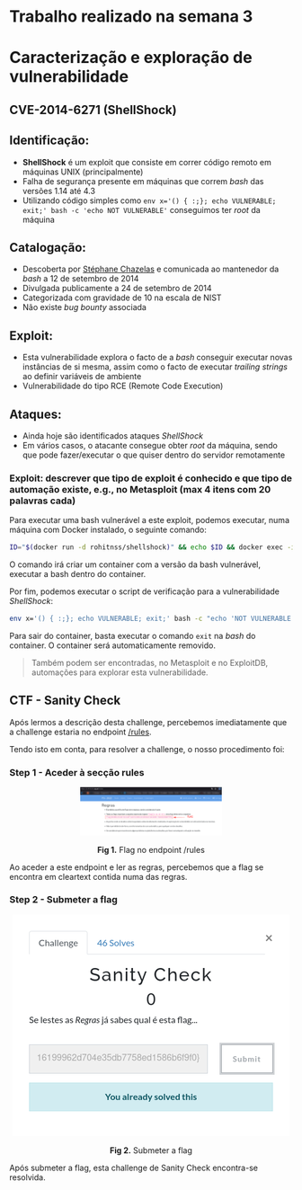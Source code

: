 # Trabalho realizado na semana 3

# Caracterização e exploração de vulnerabilidade
## CVE-2014-6271 (ShellShock)


## Identificação:

   - **ShellShock** é um exploit que consiste em correr código remoto em máquinas UNIX (principalmente)
   - Falha de segurança presente em máquinas que correm *bash* das versões 1.14 até 4.3
   - Utilizando código simples como `env x='() { :;}; echo VULNERABLE; exit;' bash -c 'echo NOT VULNERABLE'` conseguimos ter *root* da máquina

## Catalogação:

- Descoberta por [Stéphane Chazelas](https://unix.stackexchange.com/users/22565/st%c3%a9phane-chazelas) e comunicada ao mantenedor da *bash* a 12 de setembro de 2014
- Divulgada publicamente a 24 de setembro de 2014
- Categorizada com gravidade de 10 na escala de NIST
- Não existe *bug bounty* associada


## Exploit:

   - Esta vulnerabilidade explora o facto de a *bash* conseguir executar novas instâncias de si mesma, assim como o facto de executar *trailing strings* ao definir variáveis de ambiente
   - Vulnerabilidade do tipo RCE (Remote Code Execution)


## Ataques:
   - Ainda hoje são identificados ataques *ShellShock*
   - Em vários casos, o atacante consegue obter *root* da máquina, sendo que pode fazer/executar o que quiser dentro do servidor remotamente

### Exploit: descrever que tipo de exploit é conhecido e que tipo de automação existe, e.g., no Metasploit (max 4 itens com 20 palavras cada)

Para executar uma bash vulnerável a este exploit, podemos executar, numa máquina com Docker instalado, o seguinte comando:

```bash  
ID="$(docker run -d rohitnss/shellshock)" && echo $ID && docker exec -it $ID /bin/bash && docker rm -f $ID > /dev/null
```

O comando irá criar um container com a versão da bash vulnerável, executar a bash dentro do container.

Por fim, podemos executar o script de verificação para a vulnerabilidade *ShellShock*:

```bash
env x='() { :;}; echo VULNERABLE; exit;' bash -c "echo 'NOT VULNERABLE'"
```

Para sair do container, basta executar o comando `exit` na *bash* do container. O container será automaticamente removido.

> Também podem ser encontradas, no Metasploit e no ExploitDB, automações para explorar esta vulnerabilidade.

## CTF - Sanity Check

Após lermos a descrição desta challenge, percebemos imediatamente que a challenge estaria no endpoint [/rules](https://www.ctf-fsi.fe.up.pt/rules).

Tendo isto em conta, para resolver a challenge, o nosso procedimento foi:

### Step 1 - Aceder à secção rules

<p align="center" justify="center">
    <img src="images/logbook3/rules.png" alt="Flag no endpoint /rules" width="50%"/>
</p>
<p align="center">
    <strong>Fig 1.</strong> Flag no endpoint /rules
</p>

Ao aceder a este endpoint e ler as regras, percebemos que a flag se encontra em cleartext contida numa das regras.

### Step 2 - Submeter a flag

<p align="center" justify="center">
    <img src="images/logbook3/submit.png" alt="Submeter a flag"/>
</p>
<p align="center">
    <strong>Fig 2.</strong> Submeter a flag
</p>

Após submeter a flag, esta challenge de Sanity Check encontra-se resolvida.
